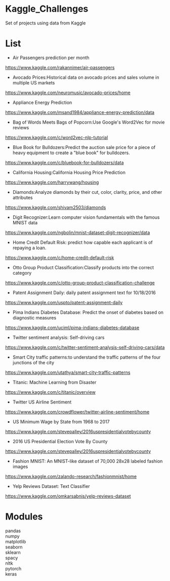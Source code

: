 # Kaggle_Challenges

Set of projects using data from Kaggle

# List 

- Air Passengers prediction per month

https://www.kaggle.com/rakannimer/air-passengers

- Avocado Prices:Historical data on avocado prices and sales volume in multiple US markets

https://www.kaggle.com/neuromusic/avocado-prices/home

- Appliance Energy Prediction

https://www.kaggle.com/msand1984/appliance-energy-prediction/data

- Bag of Words Meets Bags of Popcorn:Use Google's Word2Vec for movie reviews

https://www.kaggle.com/c/word2vec-nlp-tutorial

- Blue Book for Bulldozers:Predict the auction sale price for a piece of heavy equipment to create a "blue book" for bulldozers.

https://www.kaggle.com/c/bluebook-for-bulldozers/data

- California Housing:California Housing Price Prediction

https://www.kaggle.com/harrywang/housing

- Diamonds:Analyze diamonds by their cut, color, clarity, price, and other attributes

https://www.kaggle.com/shivam2503/diamonds

- Digit Recognizer:Learn computer vision fundamentals with the famous MNIST data

https://www.kaggle.com/ngbolin/mnist-dataset-digit-recognizer/data

- Home Credit Default Risk: predict how capable each applicant is of repaying a loan.

https://www.kaggle.com/c/home-credit-default-risk

- Otto Group Product Classification:Classify products into the correct category

https://www.kaggle.com/c/otto-group-product-classification-challenge

- Patent Assignment Daily: daily patent assignment text for 10/18/2016

https://www.kaggle.com/uspto/patent-assignment-daily

- Pima Indians Diabetes Database: Predict the onset of diabetes based on diagnostic measures

https://www.kaggle.com/uciml/pima-indians-diabetes-database

- Twitter sentiment analysis: Self-driving cars

https://www.kaggle.com/c/twitter-sentiment-analysis-self-driving-cars/data

- Smart City traffic patterns:to understand the traffic patterns of the four junctions of the city

https://www.kaggle.com/utathya/smart-city-traffic-patterns

- Titanic: Machine Learning from Disaster

https://www.kaggle.com/c/titanic/overview

- Twitter US Airline Sentiment

https://www.kaggle.com/crowdflower/twitter-airline-sentiment/home

- US Minimum Wage by State from 1968 to 2017

https://www.kaggle.com/stevepalley/2016uspresidentialvotebycounty

- 2016 US Presidential Election Vote By County

https://www.kaggle.com/stevepalley/2016uspresidentialvotebycounty

- Fashion MNIST: An MNIST-like dataset of 70,000 28x28 labeled fashion images

https://www.kaggle.com/zalando-research/fashionmnist/home

- Yelp Reviews Dataset: Text Classifier 

https://www.kaggle.com/omkarsabnis/yelp-reviews-dataset



# Modules

pandas<br>
numpy<br>
matplotlib<br>
seaborn<br>
sklearn<br>
spacy<br>
nltk<br>
pytorch<br>
keras<br>
